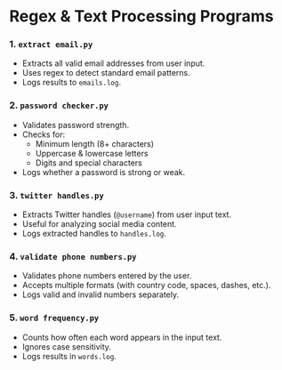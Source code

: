 # Regex & Text Processing Programs

### 1. `extract email.py`
- Extracts all valid email addresses from user input.
- Uses regex to detect standard email patterns.
- Logs results to `emails.log`.

### 2. `password checker.py`
- Validates password strength.
- Checks for:
  - Minimum length (8+ characters)
  - Uppercase & lowercase letters
  - Digits and special characters
- Logs whether a password is strong or weak.

### 3. `twitter handles.py`
- Extracts Twitter handles (`@username`) from user input text.
- Useful for analyzing social media content.
- Logs extracted handles to `handles.log`.

### 4. `validate phone numbers.py`
- Validates phone numbers entered by the user.
- Accepts multiple formats (with country code, spaces, dashes, etc.).
- Logs valid and invalid numbers separately.

### 5. `word frequency.py`
- Counts how often each word appears in the input text.
- Ignores case sensitivity.
- Logs results in `words.log`.

